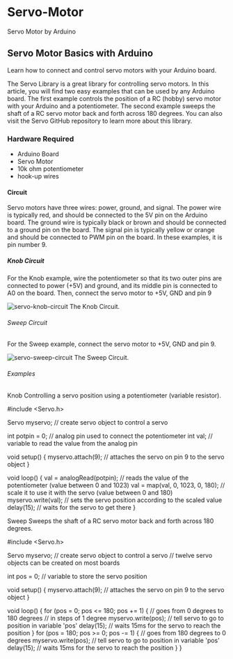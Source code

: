 # Servo-Motor
Servo Motor by Arduino 
## Servo Motor Basics with Arduino
Learn how to connect and control servo motors with your Arduino board.


The Servo Library is a great library for controlling servo motors. In this article, you will find two easy examples that can be used by any Arduino board.
The first example controls the position of a RC (hobby) servo motor with your Arduino and a potentiometer. The second example sweeps the shaft of a RC servo motor back and forth across 180 degrees.
You can also visit the Servo GitHub repository to learn more about this library.


### Hardware Required
- Arduino Board
- Servo Motor
- 10k ohm potentiometer
- hook-up wires


#### Circuit
Servo motors have three wires: power, ground, and signal. The power wire is typically red, and should be connected to the 5V pin on the Arduino board. The ground wire is typically black or brown and should be connected to a ground pin on the board. The signal pin is typically yellow or orange and should be connected to PWM pin on the board. In these examples, it is pin number 9.


##### Knob Circuit
For the Knob example, wire the potentiometer so that its two outer pins are connected to power (+5V) and ground, and its middle pin is connected to A0 on the board. Then, connect the servo motor to +5V, GND and pin 9

![servo-knob-circuit](https://github.com/AmmarBahhah10/Servo-Motor/assets/138979216/4bab1ea4-21e2-4a51-a7a3-33bb6893c738)
The Knob Circuit.


###### Sweep Circuit
For the Sweep example, connect the servo motor to +5V, GND and pin 9.

![servo-sweep-circuit](https://github.com/AmmarBahhah10/Servo-Motor/assets/138979216/45b26186-1c49-4e82-aeff-a4f32513d374)
The Sweep Circuit.

###### Examples
Knob
Controlling a servo position using a potentiometer (variable resistor).

#include <Servo.h>

Servo myservo;  // create servo object to control a servo

int potpin = 0;  // analog pin used to connect the potentiometer
int val;    // variable to read the value from the analog pin

void setup() {
  myservo.attach(9);  // attaches the servo on pin 9 to the servo object
}

void loop() {
  val = analogRead(potpin);            // reads the value of the potentiometer (value between 0 and 1023)
  val = map(val, 0, 1023, 0, 180);     // scale it to use it with the servo (value between 0 and 180)
  myservo.write(val);                  // sets the servo position according to the scaled value
  delay(15);                           // waits for the servo to get there
}

Sweep
Sweeps the shaft of a RC servo motor back and forth across 180 degrees.

#include <Servo.h>

Servo myservo;  // create servo object to control a servo
// twelve servo objects can be created on most boards

int pos = 0;    // variable to store the servo position

void setup() {
  myservo.attach(9);  // attaches the servo on pin 9 to the servo object
}

void loop() {
  for (pos = 0; pos <= 180; pos += 1) { // goes from 0 degrees to 180 degrees
    // in steps of 1 degree
    myservo.write(pos);              // tell servo to go to position in variable 'pos'
    delay(15);                       // waits 15ms for the servo to reach the position
  }
  for (pos = 180; pos >= 0; pos -= 1) { // goes from 180 degrees to 0 degrees
    myservo.write(pos);              // tell servo to go to position in variable 'pos'
    delay(15);                       // waits 15ms for the servo to reach the position
  }
}


